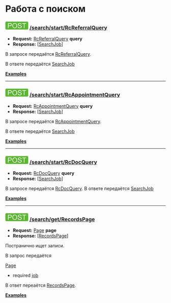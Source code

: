 Работа с поиском
================

### ![POST](../../img/post.png) [/search/start/RcReferralQuery](start/RcReferralQuery/index.md)
* **Request:** [RcReferralQuery](../../types.md#rcreferralquery) **query**
* **Response:** [[SearchJob](../../types.md#searchjob)]

В запросе передаётся [RcReferralQuery](../../types.md#rcreferralquery).

В ответе передаётся [SearchJob](../../types.md#searchjob)

**[Examples](start/RcReferralQuery/examples/RcReferralQuery.md)**

---

### ![POST](../../img/post.png) [/search/start/RcAppointmentQuery](start/RcAppointmentQuery/index.md)
* **Request:** [RcAppointmentQuery](../../types.md#rcappointmentquery) **query**
* **Response:** [[SearchJob](../../types.md#searchjob)]

В запросе передаётся [RcAppointmentQuery](../../types.md#rcappointmentquery). 

В ответе передаётся [SearchJob](../../types.md#searchjob)

**[Examples](start/RcAppointmentQuery/examples/RcAppointmentQuery.md)**

---

### ![POST](../../img/post.png) [/search/start/RcDocQuery](start/RcDocQuery/index.md)
* **Request:** [RcDocQuery](../../types.md#rcdocquery) **query**
* **Response:** [[SearchJob](../../types.md#searchjob)]

В запросе передаётся [RcDocQuery](../../types.md#rcdocquery). 
В ответе передаётся [SearchJob](../../types.md#searchjob)

**[Examples](start/RcDocQuery/examples/RcDocQuery.md)**

---

### ![POST](../../img/post.png) [/search/get/RecordsPage](get/RecordsPage/index.md)
* **Request:** [Page](../../types.md#page) **page** <job>
* **Response:** [[RecordsPage](../../types.md#recordspage)]

Постранично ищет записи. 

В запрос передаётся 

[Page](../../types.md#page)
* required [job](../../types.md#searchjob)

В ответ переаётся [RecordsPage](../../types.md#recordspage).

**[Examples](get/RecordsPage/examples/RecordsPage.md)**